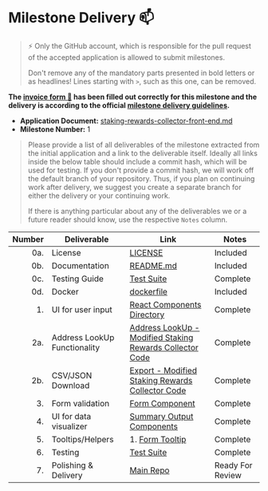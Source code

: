 # Milestone Delivery :mailbox:

> ⚡ Only the GitHub account, which is responsible for the pull request of the accepted application is allowed to submit milestones.
>
> Don't remove any of the mandatory parts presented in bold letters or as headlines! Lines starting with `>`, such as this one, can be removed.

**The [invoice form :pencil:](https://docs.google.com/forms/d/e/1FAIpQLSfmNYaoCgrxyhzgoKQ0ynQvnNRoTmgApz9NrMp-hd8mhIiO0A/viewform) has been filled out correctly for this milestone and the delivery is according to the official [milestone delivery guidelines](https://github.com/w3f/General-Grants-Program/blob/master/grants/milestone-deliverables-guidelines.md).**

- **Application Document:** [staking-rewards-collector-front-end.md](https://github.com/w3f/Grants-Program/blob/master/applications/staking-rewards-collector-front-end.md)
- **Milestone Number:** 1

> Please provide a list of all deliverables of the milestone extracted from the initial application and a link to the deliverable itself. Ideally all links inside the below table should include a commit hash, which will be used for testing. If you don't provide a commit hash, we will work off the default branch of your repository. Thus, if you plan on continuing work after delivery, we suggest you create a separate branch for either the delivery or your continuing work.
>
> If there is anything particular about any of the deliverables we or a future reader should know, use the respective `Notes` column.

| Number | Deliverable                  | Link                                                                                                                                              | Notes            |
| -----: | ---------------------------- | ------------------------------------------------------------------------------------------------------------------------------------------------- | ---------------- |
|    0a. | License                      | [LICENSE](https://github.com/jackson-harris-iii/staking-rewards-viewer/blob/main/LICENSE)                                                         | Included         |
|    0b. | Documentation                | [README.md](https://github.com/jackson-harris-iii/staking-rewards-viewer/blob/main/README.md)                                                     | Included         |
|    0c. | Testing Guide                | [Test Suite](https://github.com/jackson-harris-iii/staking-rewards-viewer/blob/main/tests/index.test.js)                                          | Complete         |
|    0d. | Docker                       | [dockerfile](https://github.com/jackson-harris-iii/staking-rewards-viewer/blob/main/Dockerfile)                                                   | Included         |
|     1. | UI for user input            | [React Components Directory](https://github.com/jackson-harris-iii/staking-rewards-viewer/tree/main/Components)                                   | Complete         |
|    2a. | Address LookUp Functionality | [Address LookUp - Modified Staking Rewards Collector Code](https://github.com/jackson-harris-iii/staking-rewards-viewer/blob/main/Utils/index.js) | Complete         |
|    2b. | CSV/JSON Download            | [Export - Modified Staking Rewards Collector Code](https://github.com/jackson-harris-iii/staking-rewards-viewer/blob/main/Utils/fileWorker.js)    | Complete         |
|     3. | Form validation              | [Form Component](https://github.com/jackson-harris-iii/staking-rewards-viewer/blob/main/Components/Form/index.js)                                 | Complete         |
|     4. | UI for data visualizer       | [Summary Output Components](https://github.com/jackson-harris-iii/staking-rewards-viewer/tree/main/Components/SummaryContainer)                   | Complete         |
|     5. | Tooltips/Helpers             | 1. [Form Tooltip](https://github.com/jackson-harris-iii/staking-rewards-viewer/blob/main/pages/index.js)                                          | Complete         |
|     6. | Testing                      | [Test Suite](https://github.com/jackson-harris-iii/staking-rewards-viewer/blob/main/tests/index.test.js)                                          | Complete         |
|     7. | Polishing & Delivery         | [Main Repo](https://github.com/jackson-harris-iii/staking-rewards-viewer)                                                                         | Ready For Review |
